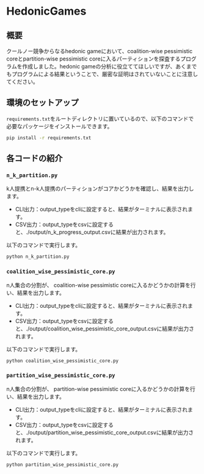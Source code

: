 # HedonicGames

## 概要
クールノー競争からなるhedonic gameにおいて、coalition-wise pessimistic coreとpartition-wise pessimistic coreに入るパーティションを探査するプログラムを作成しました。hedonic gameの分析に役立ててほしいですが、あくまでもプログラムによる結果ということで、厳密な証明はされていないことに注意してください。

## 環境のセットアップ
   `requirements.txt`をルートディレクトリに置いているので、以下のコマンドで必要なパッケージをインストールできます。

   ```bash
   pip install -r requirements.txt
   ```

## 各コードの紹介

### `n_k_partition.py`
k人提携とn-k人提携のパーティションがコアかどうかを確認し、結果を出力します。
- CLI出力：output_typeをcliに設定すると、結果がターミナルに表示されます。
- CSV出力：output_typeをcsvに設定すると、./output/n_k_progress_output.csvに結果が出力されます。

以下のコマンドで実行します。

```bash
python n_k_partition.py
```

### `coalition_wise_pessimistic_core.py`
n人集合の分割が、 coalition-wise pessimistic coreに入るかどうかの計算を行い、結果を出力します。
- CLI出力：output_typeをcliに設定すると、結果がターミナルに表示されます。
- CSV出力：output_typeをcsvに設定すると、./output/coalition_wise_pessimistic_core_output.csvに結果が出力されます。

以下のコマンドで実行します。

```bash
python coalition_wise_pessimistic_core.py
```

### `partition_wise_pessimistic_core.py`
n人集合の分割が、 partition-wise pessimistic coreに入るかどうかの計算を行い、結果を出力します。
- CLI出力：output_typeをcliに設定すると、結果がターミナルに表示されます。
- CSV出力：output_typeをcsvに設定すると、./output/partition_wise_pessimistic_core_output.csvに結果が出力されます。

以下のコマンドで実行します。

```bash
python partition_wise_pessimistic_core.py
```
